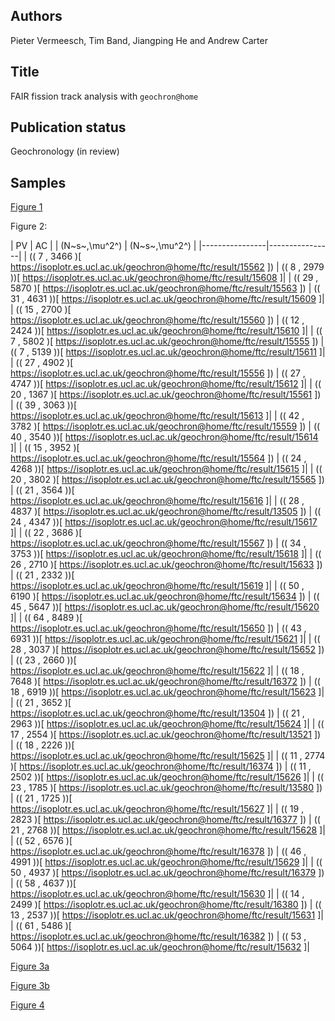 ## Authors

Pieter Vermeesch, Tim Band, Jiangping He and Andrew Carter

## Title 

FAIR fission track analysis with `geochron@home`

## Publication status

Geochronology (in review)

## Samples

[Figure 1](https://isoplotr.es.ucl.ac.uk/geochron@home/ftc/public/56/7/)

Figure 2:

|      PV        |      AC        |
 | (N~s~,\mu^2^) | (N~s~,\mu^2^) |
 |----------------|----------------| | (( 7 , 3466 )[ https://isoplotr.es.ucl.ac.uk/geochron@home/ftc/result/15562 ])  | (( 8 , 2979 ))[ https://isoplotr.es.ucl.ac.uk/geochron@home/ftc/result/15608 ]|
 | (( 29 , 5870 )[ https://isoplotr.es.ucl.ac.uk/geochron@home/ftc/result/15563 ])  | (( 31 , 4631 ))[ https://isoplotr.es.ucl.ac.uk/geochron@home/ftc/result/15609 ]|
 | (( 15 , 2700 )[ https://isoplotr.es.ucl.ac.uk/geochron@home/ftc/result/15560 ])  | (( 12 , 2424 ))[ https://isoplotr.es.ucl.ac.uk/geochron@home/ftc/result/15610 ]|
 | (( 7 , 5802 )[ https://isoplotr.es.ucl.ac.uk/geochron@home/ftc/result/15555 ])  | (( 7 , 5139 ))[ https://isoplotr.es.ucl.ac.uk/geochron@home/ftc/result/15611 ]|
 | (( 27 , 4902 )[ https://isoplotr.es.ucl.ac.uk/geochron@home/ftc/result/15556 ])  | (( 27 , 4747 ))[ https://isoplotr.es.ucl.ac.uk/geochron@home/ftc/result/15612 ]|
 | (( 20 , 1367 )[ https://isoplotr.es.ucl.ac.uk/geochron@home/ftc/result/15561 ])  | (( 39 , 3063 ))[ https://isoplotr.es.ucl.ac.uk/geochron@home/ftc/result/15613 ]|
 | (( 42 , 3782 )[ https://isoplotr.es.ucl.ac.uk/geochron@home/ftc/result/15559 ])  | (( 40 , 3540 ))[ https://isoplotr.es.ucl.ac.uk/geochron@home/ftc/result/15614 ]|
 | (( 15 , 3952 )[ https://isoplotr.es.ucl.ac.uk/geochron@home/ftc/result/15564 ])  | (( 24 , 4268 ))[ https://isoplotr.es.ucl.ac.uk/geochron@home/ftc/result/15615 ]|
 | (( 20 , 3802 )[ https://isoplotr.es.ucl.ac.uk/geochron@home/ftc/result/15565 ])  | (( 21 , 3564 ))[ https://isoplotr.es.ucl.ac.uk/geochron@home/ftc/result/15616 ]|
 | (( 28 , 4837 )[ https://isoplotr.es.ucl.ac.uk/geochron@home/ftc/result/13505 ])  | (( 24 , 4347 ))[ https://isoplotr.es.ucl.ac.uk/geochron@home/ftc/result/15617 ]|
 | (( 22 , 3686 )[ https://isoplotr.es.ucl.ac.uk/geochron@home/ftc/result/15567 ])  | (( 34 , 3753 ))[ https://isoplotr.es.ucl.ac.uk/geochron@home/ftc/result/15618 ]|
 | (( 26 , 2710 )[ https://isoplotr.es.ucl.ac.uk/geochron@home/ftc/result/15633 ])  | (( 21 , 2332 ))[ https://isoplotr.es.ucl.ac.uk/geochron@home/ftc/result/15619 ]|
 | (( 50 , 6190 )[ https://isoplotr.es.ucl.ac.uk/geochron@home/ftc/result/15634 ])  | (( 45 , 5647 ))[ https://isoplotr.es.ucl.ac.uk/geochron@home/ftc/result/15620 ]|
 | (( 64 , 8489 )[ https://isoplotr.es.ucl.ac.uk/geochron@home/ftc/result/15650 ])  | (( 43 , 6931 ))[ https://isoplotr.es.ucl.ac.uk/geochron@home/ftc/result/15621 ]|
 | (( 28 , 3037 )[ https://isoplotr.es.ucl.ac.uk/geochron@home/ftc/result/15652 ])  | (( 23 , 2660 ))[ https://isoplotr.es.ucl.ac.uk/geochron@home/ftc/result/15622 ]|
 | (( 18 , 7648 )[ https://isoplotr.es.ucl.ac.uk/geochron@home/ftc/result/16372 ])  | (( 18 , 6919 ))[ https://isoplotr.es.ucl.ac.uk/geochron@home/ftc/result/15623 ]|
 | (( 21 , 3652 )[ https://isoplotr.es.ucl.ac.uk/geochron@home/ftc/result/13504 ])  | (( 21 , 2963 ))[ https://isoplotr.es.ucl.ac.uk/geochron@home/ftc/result/15624 ]|
 | (( 17 , 2554 )[ https://isoplotr.es.ucl.ac.uk/geochron@home/ftc/result/13521 ])  | (( 18 , 2226 ))[ https://isoplotr.es.ucl.ac.uk/geochron@home/ftc/result/15625 ]|
 | (( 11 , 2774 )[ https://isoplotr.es.ucl.ac.uk/geochron@home/ftc/result/16374 ])  | (( 11 , 2502 ))[ https://isoplotr.es.ucl.ac.uk/geochron@home/ftc/result/15626 ]|
 | (( 23 , 1785 )[ https://isoplotr.es.ucl.ac.uk/geochron@home/ftc/result/13580 ])  | (( 21 , 1725 ))[ https://isoplotr.es.ucl.ac.uk/geochron@home/ftc/result/15627 ]|
 | (( 19 , 2823 )[ https://isoplotr.es.ucl.ac.uk/geochron@home/ftc/result/16377 ])  | (( 21 , 2768 ))[ https://isoplotr.es.ucl.ac.uk/geochron@home/ftc/result/15628 ]|
 | (( 52 , 6576 )[ https://isoplotr.es.ucl.ac.uk/geochron@home/ftc/result/16378 ])  | (( 46 , 4991 ))[ https://isoplotr.es.ucl.ac.uk/geochron@home/ftc/result/15629 ]|
 | (( 50 , 4937 )[ https://isoplotr.es.ucl.ac.uk/geochron@home/ftc/result/16379 ])  | (( 58 , 4637 ))[ https://isoplotr.es.ucl.ac.uk/geochron@home/ftc/result/15630 ]|
 | (( 14 , 2499 )[ https://isoplotr.es.ucl.ac.uk/geochron@home/ftc/result/16380 ])  | (( 13 , 2537 ))[ https://isoplotr.es.ucl.ac.uk/geochron@home/ftc/result/15631 ]|
 | (( 61 , 5486 )[ https://isoplotr.es.ucl.ac.uk/geochron@home/ftc/result/16382 ])  | (( 53 , 5064 ))[ https://isoplotr.es.ucl.ac.uk/geochron@home/ftc/result/15632 ]|

[Figure 3a](https://isoplotr.es.ucl.ac.uk/geochron@home/ftc/count_my/4649/)

[Figure 3b](https://isoplotr.es.ucl.ac.uk/geochron@home/ftc/count_my/4673/)

[Figure 4](https://github.com/pvermees/supplements/)